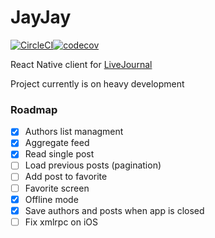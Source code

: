 # JayJay
[![CircleCI](https://circleci.com/gh/DragonSpirit/JayJay.svg?style=svg)](https://circleci.com/gh/DragonSpirit/JayJay)[![codecov](https://codecov.io/gh/DragonSpirit/JayJay/branch/master/graph/badge.svg)](https://codecov.io/gh/DragonSpirit/JayJay)

React Native client for [LiveJournal](https://www.livejournal.com/)

Project currently is on heavy development

### Roadmap
* [x] Authors list managment
* [x] Aggregate feed
* [x] Read single post
* [ ] Load previous posts (pagination)
* [ ] Add post to favorite
* [ ] Favorite screen
* [x] Offline mode
* [x] Save authors and posts when app is closed
* [ ] Fix xmlrpc on iOS
